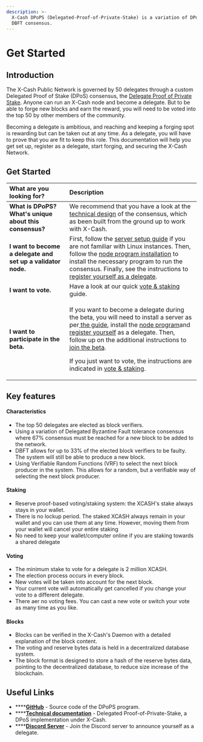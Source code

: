 ```yaml
---
description: >-
  X-Cash DPoPS (Delegated-Proof-of-Private-Stake) is a variation of DPoS and
  DBFT consensus.‌
---
```


# Get Started

## Introduction

The X-Cash Public Network is governed by 50 delegates through a custom Delegated Proof of Stake \(DPoS\) consensus, the [Delegate Proof of Private Stake](yellowpaper-delagated-proof-of-private-stake.md). Anyone can run an X-Cash node and become a delegate. But to be able to forge new blocks and earn the reward, you will need to be voted into the top 50 by other members of the community.

Becoming a delegate is ambitious, and reaching and keeping a forging spot is rewarding but can be taken out at any time. As a delegate, you will have to prove that you are fit to keep this role. This documentation will help you get set up, register as a delegate, start forging, and securing the X-Cash Network.

## Get Started

<table>
  <thead>
    <tr>
      <th style="text-align:left">What are you looking for?</th>
      <th style="text-align:left">Description</th>
    </tr>
  </thead>
  <tbody>
    <tr>
      <td style="text-align:left"><b>What is DPoPS? What&apos;s unique about this consensus?</b>
      </td>
      <td style="text-align:left">We recommend that you have a look at the <a href="yellowpaper-delagated-proof-of-private-stake.md">technical design</a> of
        the consensus, which as been built from the ground up to work with X-Cash.</td>
    </tr>
    <tr>
      <td style="text-align:left"><b>I want to become a delegate and set up a validator node.</b>
      </td>
      <td style="text-align:left">First, follow the <a href="server-setup.md">server setup guide</a> if you
        are not familiar with Linux instances. Then, follow the <a href="node-installation.md">node program installation</a> to
        install the necessary program to run the consensus. Finally, see the instructions
        to<a href="register-delegate.md"> register yourself as a delegate</a>.</td>
    </tr>
    <tr>
      <td style="text-align:left"><b>I want to vote.</b>
      </td>
      <td style="text-align:left">Have a look at our quick <a href="vote-and-staking.md">vote &amp; staking</a> guide.</td>
    </tr>
    <tr>
      <td style="text-align:left"><b>I want to participate in the beta.</b>
      </td>
      <td style="text-align:left">
        <p>If you want to become a delegate during the beta, you will need to install
          a server as per<a href="server-setup.md"> the guide</a>, install the
          <a
          href="node-installation.md">node program</a>and <a href="register-delegate.md">register yourself</a> as
            a delegate. Then, follow up on the additional instructions to <a href="../archived/dpops-beta.md">join the beta</a>.</p>
        <p>If you just want to vote, the instructions are indicated in <a href="vote-and-staking.md">vote &amp; staking</a>.</p>
      </td>
    </tr>
  </tbody>
</table>

## Key features <a id="key-features"></a>

#### Characteristics

* The top 50 delegates are elected as block verifiers. 
* Using a variation of Delegated Byzantine Fault tolerance consensus where 67% consensus must be reached for a new block to be added to the network.
* DBFT allows for up to 33% of the elected block verifiers to be faulty. The system will still be able to produce a new block.
* Using Verifiable Random Functions \(VRF\) to select the next block producer in the system. This allows for a random, but a verifiable way of selecting the next block producer.

#### Staking

* Reserve proof-based voting/staking system: the XCASH's stake always stays in your wallet.
* There is no lockup period. The staked XCASH always remain in your wallet and you can use them at any time. However, moving them from your wallet will cancel your entire staking
* No need to keep your wallet/computer online if you are staking towards a shared delegate

#### Voting

* The minimum stake to vote for a delegate is 2 million XCASH.
* The election process occurs in every block.
* New votes will be taken into account for the next block.
* Your current vote will automatically get cancelled if you change your vote to a different delegate.
* There aer no voting fees. You can cast a new vote or switch your vote as many time as you like.

#### Blocks

* Blocks can be verified in the X-Cash's Daemon with a detailed explanation of the block content.
* The voting and reserve bytes data is held in a decentralized database system.
* The block format is designed to store a hash of the reserve bytes data, pointing to the decentralized database, to reduce size increase of the blockchain.

## Useful Links <a id="key-features"></a>

* \*\*\*\*[**GitHub**](https://github.com/X-CASH-official/xcash-dpops) - Source code of the DPoPS program.
* \*\*\*\*[**Technical documentation**](yellowpaper-delagated-proof-of-private-stake.md) - Delegated Proof-of-Private-Stake, a DPoS implementation under X-Cash.
* \*\*\*\*[**Discord Server**](https://discord.gg/4CAahnd) - Join the Discord server to announce yourself as a delegate.


